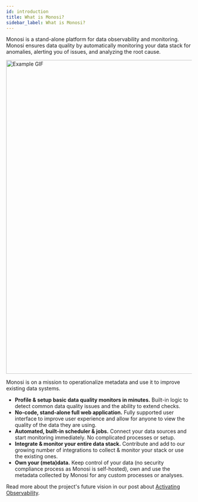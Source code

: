 ```yaml
---
id: introduction
title: What is Monosi?
sidebar_label: What is Monosi?
---
```



Monosi is a stand-alone platform for data observability and monitoring. Monosi ensures data quality by automatically monitoring your data stack for anomalies, alerting you of issues, and analyzing the root cause.

<img src="/img/example.gif" alt="Example GIF" width="850"/>


Monosi is on a mission to operationalize metadata and use it to improve existing data systems.

- **Profile & setup basic data quality monitors in minutes.** Built-in logic to detect common data quality issues and the ability to extend checks.
- **No-code, stand-alone full web application.** Fully supported user interface to improve user experience and allow for anyone to view the quality of the data they are using.
- **Automated, built-in scheduler & jobs.** Connect your data sources and start monitoring immediately. No complicated processes or setup.
- **Integrate & monitor your entire data stack.** Contribute and add to our growing number of integrations to collect & monitor your stack or use the existing ones.
- **Own your (meta)data.** Keep control of your data (no security compliance process as Monosi is self-hosted), own and use the metadata collected by Monosi for any custom processes or analyses.

Read more about the project's future vision in our post about [Activating Observability](https://www.monosi.dev/activating_observability.html).